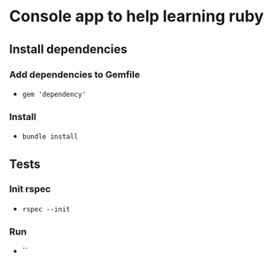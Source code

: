 # Console app to help learning ruby

## Install dependencies

### Add dependencies to Gemfile

- `gem 'dependency'`

### Install

- `bundle install`

## Tests

### Init rspec

- `rspec --init`

### Run

- ``

